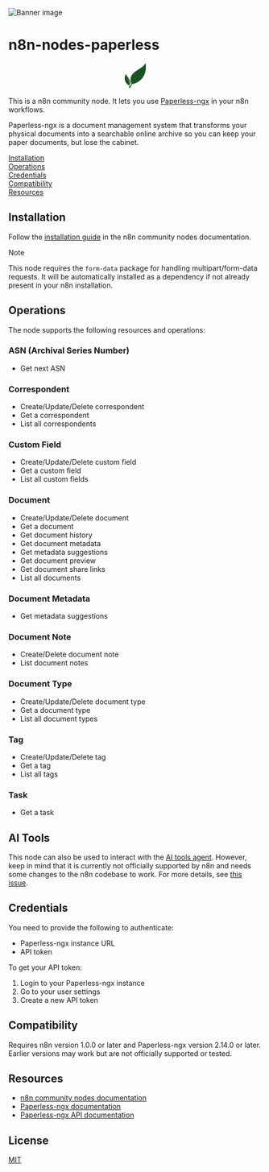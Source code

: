 <!-- trunk-ignore-all(markdownlint/MD041) -->

![Banner image](https://user-images.githubusercontent.com/10284570/173569848-c624317f-42b1-45a6-ab09-f0ea3c247648.png)

# n8n-nodes-paperless

<!-- trunk-ignore-begin(markdownlint/MD033) -->
<div align="center">
	<img src="./nodes/Paperless/v2/paperless-ngx.svg" alt="Paperless Icon" height="50px">
</div>
<!-- trunk-ignore-end(markdownlint/MD033) -->

This is a n8n community node. It lets you use [Paperless-ngx](https://docs.paperless-ngx.com/) in your n8n workflows.

Paperless-ngx is a document management system that transforms your physical documents into a searchable online archive so you can keep your paper documents, but lose the cabinet.

[Installation](#installation)  
[Operations](#operations)  
[Credentials](#credentials)  
[Compatibility](#compatibility)  
[Resources](#resources)

## Installation

Follow the [installation guide](https://docs.n8n.io/integrations/community-nodes/installation/) in the n8n community nodes documentation.

> [!NOTE]
> This node requires the `form-data` package for handling multipart/form-data requests. It will be automatically installed as a dependency if not already present in your n8n installation.

## Operations

The node supports the following resources and operations:

### ASN (Archival Series Number)

- Get next ASN

### Correspondent

- Create/Update/Delete correspondent
- Get a correspondent
- List all correspondents

### Custom Field

- Create/Update/Delete custom field
- Get a custom field
- List all custom fields

### Document

- Create/Update/Delete document
- Get a document
- Get document history
- Get document metadata
- Get metadata suggestions
- Get document preview
- Get document share links
- List all documents

### Document Metadata

- Get metadata suggestions

### Document Note

- Create/Delete document note
- List document notes

### Document Type

- Create/Update/Delete document type
- Get a document type
- List all document types

### Tag

- Create/Update/Delete tag
- Get a tag
- List all tags

### Task

- Get a task

## AI Tools

This node can also be used to interact with the [AI tools agent](https://docs.n8n.io/integrations/builtin/cluster-nodes/root-nodes/n8n-nodes-langchain.agent/tools-agent/). However, keep in mind that it is currently not officially supported by n8n and needs some changes to the n8n codebase to work. For more details, see [this issue](https://github.com/n8n-io/n8n/issues/12593).

## Credentials

You need to provide the following to authenticate:

- Paperless-ngx instance URL
- API token

To get your API token:

1. Login to your Paperless-ngx instance
2. Go to your user settings
3. Create a new API token

## Compatibility

Requires n8n version 1.0.0 or later and Paperless-ngx version 2.14.0 or later. Earlier versions may work but are not officially supported or tested.

## Resources

- [n8n community nodes documentation](https://docs.n8n.io/integrations/community-nodes/)
- [Paperless-ngx documentation](https://docs.paperless-ngx.com/)
- [Paperless-ngx API documentation](https://docs.paperless-ngx.com/api/)

## License

[MIT](https://github.com/n8n-io/n8n-nodes-starter/blob/master/LICENSE.md)
